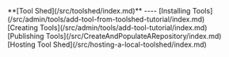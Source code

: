 <div class='linkbox'>
**[Tool Shed](/src/toolshed/index.md)**
----
[Installing Tools](/src/admin/tools/add-tool-from-toolshed-tutorial/index.md)<br />
[Creating Tools](/src/admin/tools/add-tool-tutorial/index.md)<br />
[Publishing Tools](/src/CreateAndPopulateARepository/index.md)<br />
[Hosting Tool Shed](/src/hosting-a-local-toolshed/index.md)<br />
</div>
